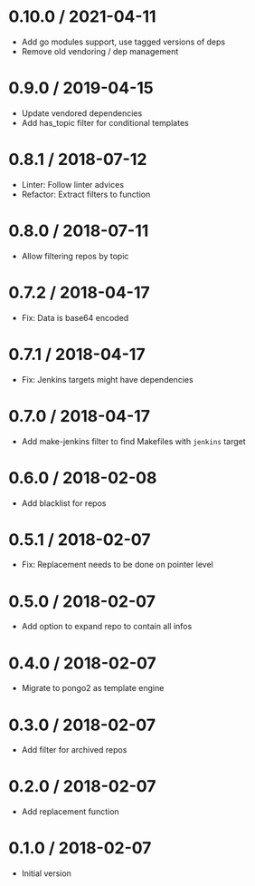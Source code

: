 # 0.10.0 / 2021-04-11

  * Add go modules support, use tagged versions of deps
  * Remove old vendoring / dep management

# 0.9.0 / 2019-04-15

  * Update vendored dependencies
  * Add has\_topic filter for conditional templates

# 0.8.1 / 2018-07-12

  * Linter: Follow linter advices
  * Refactor: Extract filters to function

# 0.8.0 / 2018-07-11

  * Allow filtering repos by topic

# 0.7.2 / 2018-04-17

  * Fix: Data is base64 encoded

# 0.7.1 / 2018-04-17

  * Fix: Jenkins targets might have dependencies

# 0.7.0 / 2018-04-17

  * Add make-jenkins filter to find Makefiles with `jenkins` target

# 0.6.0 / 2018-02-08

  * Add blacklist for repos

# 0.5.1 / 2018-02-07

  * Fix: Replacement needs to be done on pointer level

# 0.5.0 / 2018-02-07

  * Add option to expand repo to contain all infos

# 0.4.0 / 2018-02-07

  * Migrate to pongo2 as template engine

# 0.3.0 / 2018-02-07

  * Add filter for archived repos

# 0.2.0 / 2018-02-07

  * Add replacement function

# 0.1.0 / 2018-02-07

  * Initial version